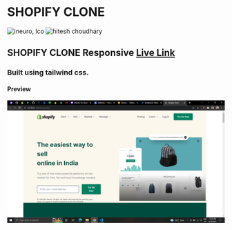 # SHOPIFY CLONE

![ineuro, lco](https://img.shields.io/badge/iNeuron-LCO-green)
![hitesh choudhary](https://img.shields.io/badge/Hitesh--Choudhary-Full--stack--JS--bootcamp-red)


## SHOPIFY CLONE Responsive [Live Link](https://shopifybyzeeshan.netlify.app/)

### Built using tailwind css.

#### Preview

![Desktop](./demo.png)
